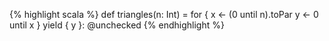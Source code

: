 {% highlight scala %}
def triangles(n: Int) = for {
  x <- (0 until n).toPar
  y <- 0 until x
} yield { y }: @unchecked
{% endhighlight %}
